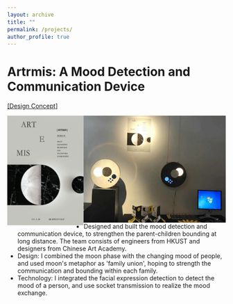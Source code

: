 ```yaml
---
layout: archive
title: ""
permalink: /projects/
author_profile: true
---
```


Artrmis: A Mood Detection and Communication Device
======
<a href=" https://video.ust.hk/Watch.aspx?Video=148E0CFDBC0670B5">[Design Concept]</a><br>
<div style="width:100%; height:100px">
  <a style="width:35%; float:left"><img src = "\images\ielm_poster.jpg"
    alt = "Artrmis poster"
    a="" align="left"/></a> 
  <a style="width:65%; float:left"><img src = "\images\ielm_display.jpg"
    alt = "Artrmis poster"
    a="" align="left"
    /></a>
</div style="width:100%">
<div><ul>
<li> Designed and built the mood detection and communication device, to strengthen the parent-children bounding at long distance. The team consists of engineers from HKUST and designers from Chinese Art Academy.</li>
<li> Design: I combined the moon phase with the changing mood of people, and used moon's metaphor as 'family union', hoping to strength the communication and bounding within each family. </li>
<li> Technology: I integrated the facial expression detection to detect the mood of a person, and use socket transmission to realize the mood exchange.</li>
</ul></div>

<!-- TODO:[course scraper] -->